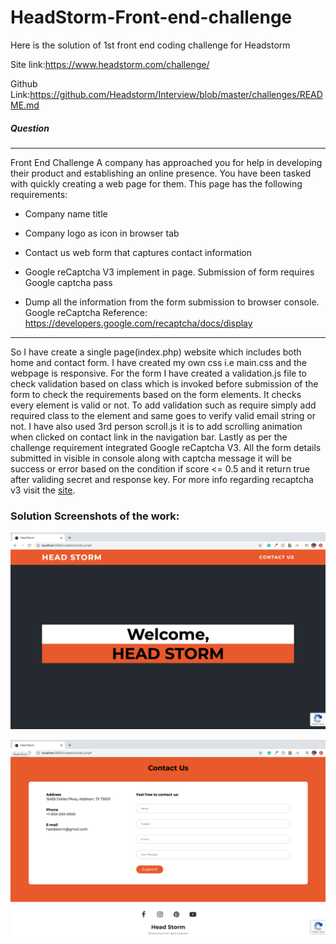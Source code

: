# HeadStorm-Front-end-challenge
Here is the solution of 1st front end coding challenge for Headstorm

Site link:https://www.headstorm.com/challenge/

Github Link:https://github.com/Headstorm/Interview/blob/master/challenges/README.md

##### Question

___

Front End Challenge
A company has approached you for help in developing their product and establishing an online presence. You have been tasked with quickly creating a web page for them. This page has the following requirements:

<!-- UL -->

* Company name title

* Company logo as icon in browser tab

* Contact us web form that captures contact information

* Google reCaptcha V3 implement in page. Submission of form requires Google captcha pass

* Dump all the information from the form submission to browser console. Google reCaptcha Reference: https://developers.google.com/recaptcha/docs/display

___

So I have create a single page(index.php) website which includes both home and contact form. I have created my own css i.e main.css
and the webpage is responsive. For the form I have created a validation.js file to check validation based on class which is invoked before submission of the form 
to check the requirements based on the form elements. It checks every element is valid or not. To add validation such as require simply
add required class to the element and same goes to verify valid email string or not. I have also used 3rd person scroll.js it is to
add scrolling animation when clicked on contact link in the navigation bar. Lastly as per the challenge  requirement integrated Google reCaptcha V3. All the form details submitted in visible in console along with captcha message it will be success or error based on the condition if score <= 0.5 and it return true after validing secret and response key. For more info regarding recaptcha v3 visit the [site](https://developers.google.com/recaptcha/docs/v3).

### Solution Screenshots of the work:

![](ScreenShots/ss1.png)

![](ScreenShots/ss2.png)
